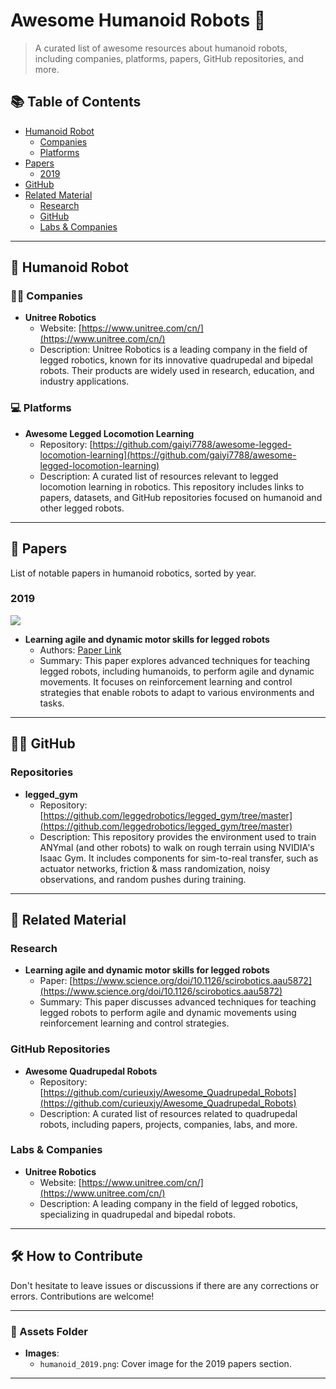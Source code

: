 # Awesome Humanoid Robots 🤖

> A curated list of awesome resources about humanoid robots, including companies, platforms, papers, GitHub repositories, and more.

## 📚 Table of Contents

- [Humanoid Robot](#humanoid-robot)
  - [Companies](#companies)
  - [Platforms](#platforms)
- [Papers](#papers)
  - [2019](#2019)
- [GitHub](#github)
- [Related Material](#related-material)
  - [Research](#research)
  - [GitHub](#github-repositories)
  - [Labs & Companies](#labs--companies)

---

## 🤖 Humanoid Robot

### 👩‍💼 Companies

- **Unitree Robotics**  
  - Website: [https://www.unitree.com/cn/](https://www.unitree.com/cn/) 
  - Description: Unitree Robotics is a leading company in the field of legged robotics, known for its innovative quadrupedal and bipedal robots. Their products are widely used in research, education, and industry applications.

### 💻 Platforms

- **Awesome Legged Locomotion Learning**  
  - Repository: [https://github.com/gaiyi7788/awesome-legged-locomotion-learning](https://github.com/gaiyi7788/awesome-legged-locomotion-learning)   
  - Description: A curated list of resources relevant to legged locomotion learning in robotics. This repository includes links to papers, datasets, and GitHub repositories focused on humanoid and other legged robots.

---

## 📑 Papers

List of notable papers in humanoid robotics, sorted by year.

### **2019**  
![](assets/humanoid_2019.png)

- **Learning agile and dynamic motor skills for legged robots**  
  - Authors: [Paper Link](https://www.science.org/doi/10.1126/scirobotics.aau5872)   
  - Summary: This paper explores advanced techniques for teaching legged robots, including humanoids, to perform agile and dynamic movements. It focuses on reinforcement learning and control strategies that enable robots to adapt to various environments and tasks.

---

## 🐱‍💻 GitHub

### Repositories

- **legged_gym**  
  - Repository: [https://github.com/leggedrobotics/legged_gym/tree/master](https://github.com/leggedrobotics/legged_gym/tree/master)   
  - Description: This repository provides the environment used to train ANYmal (and other robots) to walk on rough terrain using NVIDIA's Isaac Gym. It includes components for sim-to-real transfer, such as actuator networks, friction & mass randomization, noisy observations, and random pushes during training.

---

## 🌟 Related Material

### Research

- **Learning agile and dynamic motor skills for legged robots**  
  - Paper: [https://www.science.org/doi/10.1126/scirobotics.aau5872](https://www.science.org/doi/10.1126/scirobotics.aau5872)   
  - Summary: This paper discusses advanced techniques for teaching legged robots to perform agile and dynamic movements using reinforcement learning and control strategies.

### GitHub Repositories

- **Awesome Quadrupedal Robots**  
  - Repository: [https://github.com/curieuxjy/Awesome_Quadrupedal_Robots](https://github.com/curieuxjy/Awesome_Quadrupedal_Robots)   
  - Description: A curated list of resources related to quadrupedal robots, including papers, projects, companies, labs, and more.

### Labs & Companies

- **Unitree Robotics**  
  - Website: [https://www.unitree.com/cn/](https://www.unitree.com/cn/)   
  - Description: A leading company in the field of legged robotics, specializing in quadrupedal and bipedal robots.

---

## 🛠️ How to Contribute

Don't hesitate to leave issues or discussions if there are any corrections or errors. Contributions are welcome!

---

### 📸 Assets Folder

- **Images**:  
  - `humanoid_2019.png`: Cover image for the 2019 papers section.

---
